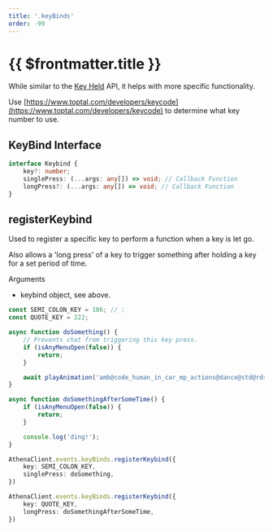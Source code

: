 ```yaml
---
title: '.keyBinds'
order: -99
---
```


# {{ $frontmatter.title }}

While similar to the [Key Held](keyHeld.md) API, it helps with more specific functionality.

Use [https://www.toptal.com/developers/keycode](https://www.toptal.com/developers/keycode) to determine what key number to use.

## KeyBind Interface

```ts
interface Keybind {
    key?: number;
    singlePress: (...args: any[]) => void; // Callback Function
    longPress?: (...args: any[]) => void; // Callback Function
}
```

## registerKeybind

Used to register a specific key to perform a function when a key is let go.

Also allows a 'long press' of a key to trigger something after holding a key for a set period of time.

Arguments

* keybind object, see above.

```ts
const SEMI_COLON_KEY = 186; // ;
const QUOTE_KEY = 222;

async function doSomething() {
    // Prevents chat from triggering this key press.
    if (isAnyMenuOpen(false)) {
        return;
    }

    await playAnimation('amb@code_human_in_car_mp_actions@dance@std@rds@base', 'idle_a', ANIMATION_FLAGS.REPEAT);
}

async function doSomethingAfterSomeTime() {
    if (isAnyMenuOpen(false)) {
        return;
    }

    console.log('ding!');
}

AthenaClient.events.keyBinds.registerKeybind({
    key: SEMI_COLON_KEY,
    singlePress: doSomething,
})

AthenaClient.events.keyBinds.registerKeybind({
    key: QUOTE_KEY,
    longPress: doSomethingAfterSomeTime,
})
```